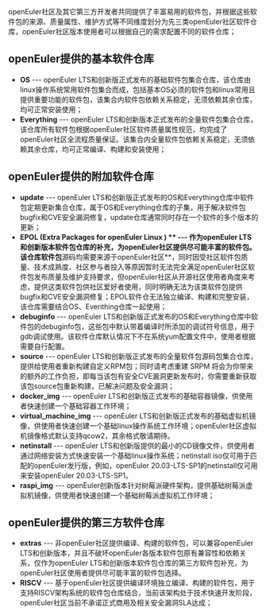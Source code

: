 openEuler社区及其它第三方开发者共同提供了丰富易用的软件包，并根据这些软件包的来源、质量属性、维护方式等不同维度划分为先三类openEuler社区软件仓库，openEuler社区版本使用者可以根据自己的需求配置不同的软件仓库；

##  openEuler提供的基本软件仓库
-  **OS** --- openEuler LTS和创新版正式发布的基础软件包集合仓库，该仓库由linux操作系统常用软件包集合而成，包括基本OS必须的软件包和linux常用且提供重要功能的软件包，该集合内软件包依赖关系稳定，无须依赖其余仓库，均可正常安装使用；
-  **Everything** --- openEuler LTS和创新版本正式发布的全量软件包集合仓库，该仓库所有软件包根据openEuler社区软件质量属性规范，均完成了openEuler社区全流程质量保证。该集合内全量软件包依赖关系稳定，无须依赖其余仓库，均可正常编译、构建和安装使用；

##  openEuler提供的附加软件仓库
-  **update** --- openEuler LTS和创新版正式发布的OS和Everything仓库中软件包定期更新集合仓库，属于OS和Everything仓库的子集，用于解决软件包bugfix和CVE安全漏洞修复，update仓库通常同时存在一个软件的多个版本的更新；
-  **EPOL (Extra Packages for openEuler Linux ) ** --- 作为openEuler LTS和创新版本软件包仓库的补充，为openEuler社区提供尽可能丰富的软件包。该仓库软件包**源码均需要来源于openEuler社区**，同时因受社区软件包质量、技术成熟度、社区参与者投入等原因暂时无法完全满足openEuler社区软件包发布质量及维护支持要求，但openEuler社区从开源社区使用者角度来考虑，提供这类软件包供社区爱好者使用，同时明确无法为该类软件包提供bugfix和CVE安全漏洞修复；EPOL软件仓无法独立编译、构建和完整安装，该仓库需要结合OS、Everithing仓库一起使用；
-  **debuginfo** ---  openEuler LTS和创新版正式发布的OS和Everything仓库中软件包的debuginfo包，这些包中默认带着编译时所添加的调试符号信息，用于gdb调试使用。该软件仓库默认情况下不在系统yum配置文件中，使用者根据需要自行配置。
-  **source** --- openEuler LTS和创新版正式发布的全量软件包源码包集合仓库，提供给使用者重新构建自定义RPM包；同时请考虑重建 SRPM 将会为你带来的额外的工作负担，即每当该包有安全CVE漏洞更新发布时，你需要重新获取该包source包重新构建，已解决问题及安全漏洞；
-  **docker_img** --- openEuler LTS和创新版正式发布的基础容器镜像，供使用者快速创建一个基础容器工作环境；
-  **virtual_machine_img** ---  openEuler LTS和创新版正式发布的基础虚拟机镜像，供使用者快速创建一个基础linux操作系统工作环境；openEuler社区虚拟机镜像格式默认支持qcow2，其余格式敬请期待。
-  **netinstall** --- openEuler LTS和创新版提供的最小的CD镜像文件，供使用者通过网络安装方式快速安装一个基础linux操作系统；netinstall iso仅可用于匹配的openEuler发行版，例如，openEuler 20.03-LTS-SP1的netinstall仅可用来安装openEuler 20.03-LTS-SP1。
-  **raspi_img** --- openEuler创新版本针对树莓派硬件架构，提供基础树莓派虚拟机镜像，供使用者快速创建一个基础树莓派虚拟机工作环境；

##  openEuler提供的第三方软件仓库
-  **extras** --- 非openEuler社区提供编译、构建的软件包，可以兼容openEuler LTS和创新版本，并且不破坏openEuler各版本软件包原有兼容性和依赖关系，仅作为openEuler LTS和创新版本软件包仓库的第三方软件包补充，为openEuler社区使用者提供尽可能丰富的软件包选择。
-  **RISCV** --- 基于openEuler社区提供编译环境独立编译、构建的软件包，用于支持RISCV架构系统的软件包仓库结合，当前该架构处于技术快速开发阶段，openEuler社区当前不承诺正式商用及相关安全漏洞SLA达成；